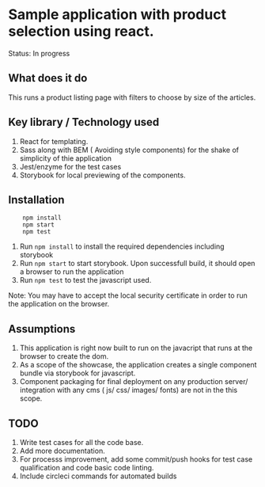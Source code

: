 # Sample application with product selection using react.

Status: In progress

## What does it do

This runs a product listing page with filters to choose by size of the articles.

## Key library / Technology used

1. React for templating.
2. Sass along with BEM ( Avoiding style components) for the shake of simplicity of thie application
3. Jest/enzyme for the test cases
4. Storybook for local previewing of the components.

## Installation

```shell
    npm install
    npm start
    npm test

```

1. Run `npm install` to install the required dependencies including storybook
2. Run `npm start` to start storybook. Upon successfull build, it should open a browser to run the application
3. Run `npm test` to test the javascript used.

Note: You may have to accept the local security certificate in order to run the application on the browser.

## Assumptions

1. This application is right now built to run on the javacript that runs at the browser to create the dom.
2. As a scope of the showcase, the application creates a single component bundle via storybook for javascript.
3. Component packaging for final deployment on any production server/ integration with any cms ( js/ css/ images/ fonts) are not in the this scope.

## TODO

1. Write test cases for all the code base.
2. Add more documentation.
3. For processs improvement, add some commit/push hooks for test case qualification and code basic code linting.
4. Include circleci commands for automated builds

